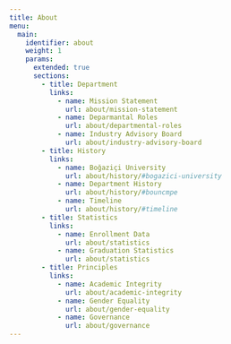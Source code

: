 ```yaml
---
title: About
menu:
  main:
    identifier: about
    weight: 1
    params:
      extended: true
      sections:
        - title: Department
          links:
            - name: Mission Statement
              url: about/mission-statement
            - name: Deparmantal Roles
              url: about/departmental-roles
            - name: Industry Advisory Board
              url: about/industry-advisory-board
        - title: History
          links:
            - name: Boğaziçi University
              url: about/history/#bogazici-university
            - name: Department History
              url: about/history/#bouncmpe
            - name: Timeline
              url: about/history/#timeline
        - title: Statistics
          links:
            - name: Enrollment Data
              url: about/statistics
            - name: Graduation Statistics
              url: about/statistics
        - title: Principles
          links:
            - name: Academic Integrity
              url: about/academic-integrity
            - name: Gender Equality
              url: about/gender-equality
            - name: Governance
              url: about/governance
---
```

